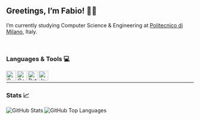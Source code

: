 ## Greetings, I’m Fabio! 👋🏻

I’m currently studying Computer Science & Engineering at [Politecnico di Milano][polimi], Italy.

<br />

### Languages & Tools 💻
<img align = "left" alt = "C" width = "26px" src = "https://devicons.github.io/devicon/devicon.git/icons/c/c-original.svg">
<img align = "left" alt = "C++" width = "26px" src = "https://devicons.github.io/devicon/devicon.git/icons/cplusplus/cplusplus-original.svg">
<img align = "left" alt = "Python" width = "26px" src = "https://devicons.github.io/devicon/devicon.git/icons/python/python-original.svg">
<img align = "left" alt = "JavaScript" width = "26px" src = "https://devicons.github.io/devicon/devicon.git/icons/javascript/javascript-original.svg">

<br />

---

### Stats 📈
<img align = "left" alt = "GitHub Stats" src = "https://github-readme-stats.vercel.app/api?username=fabio-ciani-polimi&show_icons=true">
<img align = "left" alt = "GitHub Top Languages" src = "https://github-readme-stats.vercel.app/api/top-langs/?username=fabio-ciani-polimi">


[polimi]: https://www.polimi.it/

<!--
**fabio-ciani-polimi/fabio-ciani-polimi** is a ✨ _special_ ✨ repository because its `README.md` (this file) appears on your GitHub profile.

Here are some ideas to get you started:

- 🔭 I’m currently working on ...
- 🌱 I’m currently learning ...
- 👯 I’m looking to collaborate on ...
- 🤔 I’m looking for help with ...
- 💬 Ask me about ...
- 📫 How to reach me: ...
- 😄 Pronouns: ...
- ⚡ Fun fact: ...
-->
